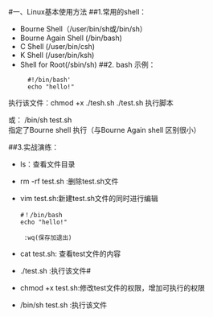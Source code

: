 #一、Linux基本使用方法
##1.常用的shell：
- Bourne Shell（/user/bin/sh或/bin/sh）
- Bourne Again Shell (/bin/bash)
- C Shell (/user/bin/csh)
- K Shell (/user/bin/ksh)
- Shell for Root(/sbin/sh)
##2. bash 示例：
  ```
    #!/bin/bash'
    echo "hello!" 
  ```

执行该文件：chmod +x ./tesh.sh
./test.sh  执行脚本

或：
   /bin/sh test.sh  
   指定了Bourne shell 
   执行（与Bourne Again shell 区别很小）
   
##3.实战演练：
- ls：查看文件目录
- rm -rf  test.sh :删除test.sh文件
- vim test.sh:新建test.sh文件的同时进行编辑
    ```
   #！/bin/bash
    echo "hello!"
    
     :wq(保存加退出)
   ```
        
- cat test.sh: 查看test文件的内容
- ./test.sh :执行该文件#
- chmod +x test.sh:修改test文件的权限，增加可执行的权限
- /bin/sh test.sh :执行该文件
